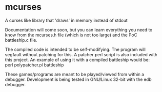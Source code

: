 # mcurses
A curses like library that 'draws' in memory instead of stdout

Documentation will come soon, but you can learn everything you need to know from the mcurses.h file (which is not too large) and the PoC battleship.c file.

The compiled code is intended to be self-modifying. The program will segfault without patching for this. A patcher perl script is also included with this project. An example of using it with a compiled battleship would be:<br>
perl polypatcher.pl battleship

These games/programs are meant to be played/viewed from within a debugger. Development is being tested in GNU/Linux 32-bit with the edb debugger.
